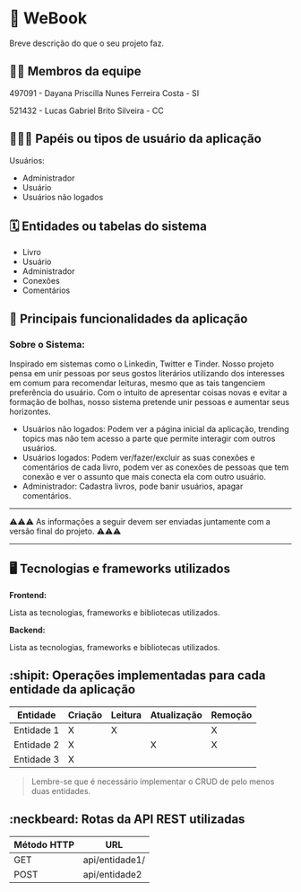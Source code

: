 # :checkered_flag: WeBook

Breve descrição do que o seu projeto faz.

## :technologist: Membros da equipe

497091 - Dayana Priscilla Nunes Ferreira Costa - SI

521432 - Lucas Gabriel Brito Silveira - CC
## :people_holding_hands: Papéis ou tipos de usuário da aplicação

Usuários:

- Administrador 
- Usuário
- Usuários não logados

## :spiral_calendar: Entidades ou tabelas do sistema

- Livro
- Usuário
- Administrador
- Conexões
- Comentários

## :triangular_flag_on_post:	 Principais funcionalidades da aplicação
 ### Sobre o Sistema:
 
Inspirado em sistemas como o Linkedin, Twitter e Tinder. Nosso projeto pensa em unir pessoas por seus gostos literários utilizando dos interesses em comum para recomendar leituras, mesmo que as tais tangenciem preferência do usuário. Com o intuito de apresentar coisas novas e evitar a formação de bolhas, nosso sistema pretende unir pessoas e aumentar seus horizontes.


- Usuários não logados: Podem ver a página inicial da aplicação, trending topics mas não tem acesso a parte que permite interagir com outros usuários.
- Usuários logados: Podem ver/fazer/excluir as suas conexões e comentários de cada livro, podem ver as conexões de pessoas que tem conexão e ver o assunto que mais conecta ela com outro usuário.
- Administrador: Cadastra livros, pode banir usuários, apagar comentários.



----

:warning::warning::warning: As informações a seguir devem ser enviadas juntamente com a versão final do projeto. :warning::warning::warning:


----

## :desktop_computer: Tecnologias e frameworks utilizados

**Frontend:**

Lista as tecnologias, frameworks e bibliotecas utilizados.

**Backend:**

Lista as tecnologias, frameworks e bibliotecas utilizados.


## :shipit: Operações implementadas para cada entidade da aplicação


| Entidade| Criação | Leitura | Atualização | Remoção |
| --- | --- | --- | --- | --- |
| Entidade 1 | X |  X  |  | X |
| Entidade 2 | X |    |  X | X |
| Entidade 3 | X |    |  |  |

> Lembre-se que é necessário implementar o CRUD de pelo menos duas entidades.

## :neckbeard: Rotas da API REST utilizadas

| Método HTTP | URL |
| --- | --- |
| GET | api/entidade1/|
| POST | api/entidade2 |
